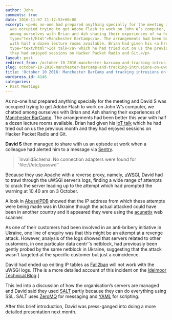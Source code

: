 ```yaml
---
author: John
comments: true
date: 2016-11-07 21:12:53+00:00
excerpt: <p>As no-one had prepared anything specially for the meeting and David S
  was occupied trying to get Adobe Flash to work on John W’s computer, we chatted
  among ourselves with Brian and Ash sharing their experiences of <a href="http://www.barcampmanchester.co.uk/"
  type="text/html">Manchester BarCamp</a>. The arrangements had been better this year
  with half a dozen lecture rooms available. Brian had given his <a href="http://www.bradlug.co.uk/september-12-2016-mqtt-node-red-micro-benchmarks-and-review-of-the-year/"
  type="text/html">IoT talk</a> which he had tried out on us the previous month and
  they had enjoyed sessions on Hacker Packet Radio and Git.</p>
layout: post
redirect_from: /october-10-2016-manchester-barcamp-and-tracking-intrusions-on-uwsgi
slug: october-10-2016-manchester-barcamp-and-tracking-intrusions-on-uwsgi
title: 'October 10 2016: Manchester BarCamp and tracking intrusions on uWSGI'
wordpress_id: 4146
categories:
- Past Meetings
---
```


As no-one had prepared anything specially for the meeting and David S was occupied trying to get Adobe Flash to work on John W’s computer, we chatted among ourselves with Brian and Ash sharing their experiences of [Manchester BarCamp](http://www.barcampmanchester.co.uk/). The arrangements had been better this year with half a dozen lecture rooms available. Brian had given his [IoT talk](http://www.bradlug.co.uk/september-12-2016-mqtt-node-red-micro-benchmarks-and-review-of-the-year/) which he had tried out on us the previous month and they had enjoyed sessions on Hacker Packet Radio and Git.




**David S** then managed to share with us an episode at work when a colleague had alerted him to a message via [Sentry](https://sentry.io/welcome/).




<blockquote>`InvalidSchema: No connection adapters were found for 'file:///etc/passwd'`</blockquote>




Because they use Apache with a reverse proxy, namely, [uWSGI](https://uwsgi-docs.readthedocs.io/en/latest/), David had to trawl through the uWSGI server’s logs, finding a wide range of attempts to crack the server leading up to the attempt which had prompted the warning at 10.40 am on 3 October.




A look in [AbuseIPDB](https://www.abuseipdb.com/) showed that the IP address from which these attempts were being made was in Ukraine though the actual attacked could have been in another country and it appeared they were using the [acunetix](https://www.acunetix.com/) web scanner.




As one of their customers had been involved in an anti-bribery initiative in Ukraine, one line of enquiry was that this might be an attempt at a revenge attack. However, analysis of the logs showed that servers related to other customers, in one particular data centr’'s netblock, had previously been gently probed by the same netblock in Ukraine, suggesting that the attack wasn't targeted at the specific customer but just a coincidence.




David had ended up editing IP tables as [Fail2ban](http://www.fail2ban.org/wiki/index.php/Main_Page) will not work with the uWSGI logs. [The is a more detailed account of this incident on the [Idelmoor Technical Blog](https://blog.idlemoor.tk/2016/10/14/security-incident-report.html).]




This led into a discussion of how the organisation’s servers are managed and David said they used [SALT](https://saltstack.com/) partly because they can do everything using SSL. SALT uses [ZeroMQ](http://zeromq.org/) for messaging and [YAML](http://yaml.org/) for scripting.




After this brief introduction, David was press-ganged into doing a more detailed presentation next month.
